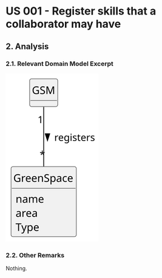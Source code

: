 # US 001 - Register skills that a collaborator may have

## 2. Analysis

### 2.1. Relevant Domain Model Excerpt 

![us020-domain-model.svg](svg%2Fus020-domain-model.svg)

### 2.2. Other Remarks

Nothing.